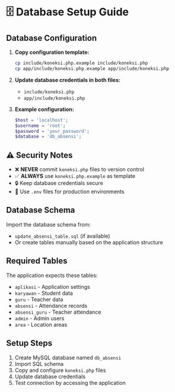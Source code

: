 # 🗄️ Database Setup Guide

## Database Configuration

1. **Copy configuration template:**
   ```bash
   cp include/koneksi.php.example include/koneksi.php
   cp app/include/koneksi.php.example app/include/koneksi.php
   ```

2. **Update database credentials in both files:**
   - `include/koneksi.php`
   - `app/include/koneksi.php`

3. **Example configuration:**
   ```php
   $host = 'localhost';
   $username = 'root';
   $password = 'your_password';
   $database = 'db_absensi';
   ```

## ⚠️ Security Notes

- ❌ **NEVER** commit `koneksi.php` files to version control
- ✅ **ALWAYS** use `koneksi.php.example` as template
- 🔒 Keep database credentials secure
- 📝 Use `.env` files for production environments

## Database Schema

Import the database schema from:
- `update_absensi_table.sql` (if available)
- Or create tables manually based on the application structure

## Required Tables

The application expects these tables:
- `aplikasi` - Application settings
- `karyawan` - Student data
- `guru` - Teacher data  
- `absensi` - Attendance records
- `absensi_guru` - Teacher attendance
- `admin` - Admin users
- `area` - Location areas

## Setup Steps

1. Create MySQL database named `db_absensi`
2. Import SQL schema
3. Copy and configure `koneksi.php` files
4. Update database credentials
5. Test connection by accessing the application
